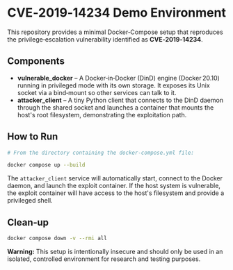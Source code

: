 # CVE‑2019‑14234 Demo Environment

This repository provides a minimal Docker‑Compose setup that reproduces the privilege‑escalation vulnerability identified as **CVE‑2019‑14234**.

## Components

- **vulnerable_docker** – A Docker‑in‑Docker (DinD) engine (Docker 20.10) running in privileged mode with its own storage. It exposes its Unix socket via a bind‑mount so other services can talk to it.
- **attacker_client** – A tiny Python client that connects to the DinD daemon through the shared socket and launches a container that mounts the host's root filesystem, demonstrating the exploitation path.

## How to Run

```bash
# From the directory containing the docker‑compose.yml file:

docker compose up --build
```

The `attacker_client` service will automatically start, connect to the Docker daemon, and launch the exploit container. If the host system is vulnerable, the exploit container will have access to the host's filesystem and provide a privileged shell.

## Clean‑up

```bash
docker compose down -v --rmi all
```

**Warning:** This setup is intentionally insecure and should only be used in an isolated, controlled environment for research and testing purposes.